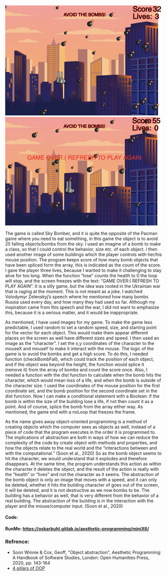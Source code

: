 ![](play.png) ![](lose.png)

The game is called Sky Bomber, and it is quite the opposite of the Pacman game where you need to eat something, in this game the object is to avoid 25 falling objects/bombs from the sky. I used an imagine of a bomb to make a class, so that I could control the behavior, size etc. of each object. I then used another image of some buildings which the player controls with her/his mouse position. The program keeps score of how many bomb objects that have been spliced form the array, this is indicated as the count of the score. I gave the player three lives, because I wanted to make it challenging to stay alive for too long. When the function “lose” counts the health to 0 the loop will stop, and the screen freezes with the text: “GAME OVER:( REFRESH TO PLAY AGAIN”. It is a silly game, but the idea was rooted in the Ukrainian war that is raging at the moment. This is not meant as a joke. I watched Volodymyr Zelenskyj’s speech where he mentioned how many bombs Russia used every day, and how many they had used so far. Although my inspiration came from this speech and the war, I did not want to emphasize this, because it is a serious matter, and it would be inappropriate.  

As mentioned, I have used images for my game. To make the game less predictable, I used random to set a random speed, size, and starting point for the vector for each object. This would make them appear different places on the screen as well have different sizes and speed. I then used an image as the “character”. I set the x,y coordinates of the character to the mouseX and mouseY to make it interact with the mouse. The logic of the game is to avoid the bombs and get a high score. To do this, I needed function (checkBombFall), which could track the position of each object, and if the object was beyond the height, the function would splice it (remove it) from the array of bombs and count the score once. Also, I needed a function with the dist function to calculate when the bomb hits the character, which would mean loss of a life, and when the bomb is outside of the character size. I used the coordinates of the mouse position for the first coordinate set, and the bomb position for the second coordinate set in the dist function. Now I can make a conditional statement with a Boolean: if the bomb is within the size of the building lose a life, if not then count it as a point. And of course, splice the bomb from the array either way. As mentioned, the game end with a noLoop that freezes the frame.

As the name gives away object-oriented programming is a method of creating objects which the computer sees as objects as well, instead of a piece of code that the program executes in the order it is programmed to. The implications of abstraction are both in ways of how we can reduce the complexity of the code by create object with methods and properties, and how the objects relate to the real world and the “interactions between and with the computational.” (Soon et al., 2020)
So as the bomb object seems to hit the character, we would understand that it explodes and therefore disappears. At the same time, the program understands this action as within the character it deletes the object, and the result of the action is really with the “health” or “lives” and not the character as it seems. The abstraction of the bomb object is only an image that moves with a speed, and it can only be deleted, whether it hits the building character of goes out of the screen, it will be deleted, and it is not destructive as we now bombs to be. The building has a behavior as well, that is very different from the behavior of a real building. The abstraction of the building is in the interaction with the player and the mouse/computer input. (Soon et al., 2020)

#### Code:    
#### RunMe:  https://oskarbuhl.gitlab.io/aesthetic-programming/miniX6/

### Refrence:
* Soon Winnie & Cox, Geoff, "Object abstraction", Aesthetic Programming: A Handbook of Software Studies, London: Open Humanities Press, 2020, pp. 143-164
* [4 pillars of OOP](https://www.youtube.com/watch?v=pTB0EiLXUC8)
